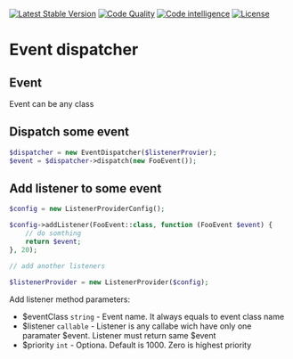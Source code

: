 [![Latest Stable Version](https://img.shields.io/packagist/v/open-engine/event-dispatcher.svg)](https://packagist.org/packages/open-engine/event-dispatcher)
[![Code Quality](https://img.shields.io/scrutinizer/g/open-engine/event-dispatcher.svg)](https://scrutinizer-ci.com/g/open-engine/event-dispatcher)
[![Code intelligence](https://scrutinizer-ci.com/g/open-engine/event-dispatcher/badges/code-intelligence.svg?b=master)](https://scrutinizer-ci.com/g/open-engine/event-dispatcher)
[![License](https://img.shields.io/badge/license-GPL%203-green.svg)](https://github.com/open-engine/event-dispatcher/blob/master/LICENSE)

# Event dispatcher


## Event

Event can be any class

## Dispatch some event
```php
$dispatcher = new EventDispatcher($listenerProvier);
$event = $dispatcher->dispatch(new FooEvent());
```

## Add listener to some event

```php
$config = new ListenerProviderConfig();

$config->addListener(FooEvent::class, function (FooEvent $event) {
    // do somthing
    return $event;
}, 20);

// add another listeners 

$listenerProvider = new ListenerProvider($config);

```

Add listener method parameters:
* $eventClass <code>string</code> - Event name. It always equals to event class name
* $listener <code>callable</code> - Listener is any callabe wich have only one paramater $event. Listener must return same $event
* $priority <code>int</code> - Optiona. Default is 1000. Zero is highest priority

